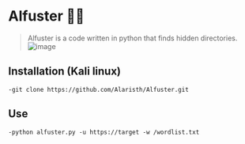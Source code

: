 # Alfuster 📂🔎
> Alfuster is a code written in python that finds hidden directories.
![image](https://github.com/Alaristh/Alfuster/assets/170560469/e0d86dcf-dec5-4c1e-8b5d-c0175c8e5e59)


## Installation (Kali linux)
`-git clone https://github.com/Alaristh/Alfuster.git`
## Use
`-python alfuster.py -u https://target -w /wordlist.txt`
